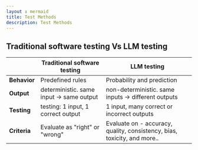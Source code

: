 ```yaml
---
layout : mermaid
title: Test Methods
description: Test Methods
---
```


## Traditional software testing Vs LLM testing
||Traditional software testing|LLM testing|
|---|---|---|
|**Behavior**|Predefined rules|Probability and prediction|
|**Output**|deterministic. same input → same output|non-deterministic. same inputs → different outputs|
|**Testing**|testing: 1 input, 1 correct output|1 input, many correct or incorrect outputs|
|**Criteria**|Evaluate as "right" or "wrong"|Evaluate on  - accuracy, quality, consistency, bias, toxicity, and more.. 